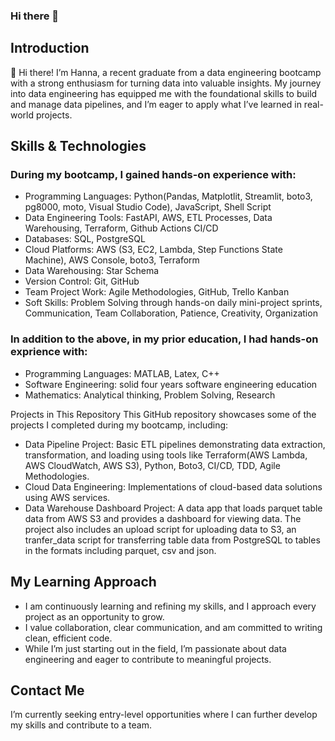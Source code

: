 ### Hi there 👋

<!--
**Hana-Wang/Hana-Wang** is a ✨ _special_ ✨ repository because its `README.md` (this file) appears on your GitHub profile.

Here are some ideas to get you started:

- 🔭 I’m currently working on ...
- 🌱 I’m currently learning ...
- 👯 I’m looking to collaborate on ...
- 🤔 I’m looking for help with ...
- 💬 Ask me about ...
- 📫 How to reach me: ...
- 😄 Pronouns: ...
- ⚡ Fun fact: ...
-->

## Introduction
👋 Hi there! I’m Hanna, a recent graduate from a data engineering bootcamp with a strong enthusiasm for turning data into valuable insights. My journey into data engineering has equipped me with the foundational skills to build and manage data pipelines, and I’m eager to apply what I’ve learned in real-world projects.

## Skills & Technologies
### During my bootcamp, I gained hands-on experience with:

- Programming Languages: Python(Pandas, Matplotlit, Streamlit, boto3, pg8000, moto, Visual Studio Code), JavaScript, Shell Script
- Data Engineering Tools: FastAPI, AWS, ETL Processes, Data Warehousing, Terraform, Github Actions CI/CD
- Databases: SQL, PostgreSQL
- Cloud Platforms: AWS (S3, EC2, Lambda, Step Functions State Machine), AWS Console, boto3, Terraform
- Data Warehousing: Star Schema
- Version Control: Git, GitHub
- Team Project Work: Agile Methodologies, GitHub, Trello Kanban
- Soft Skills: Problem Solving through hands-on daily mini-project sprints, Communication, Team Collaboration, Patience, Creativity, Organization

### In addition to the above, in my prior education, I had hands-on exprience with:
- Programming Languages: MATLAB, Latex, C++
- Software Engineering: solid four years software engineering education
- Mathematics: Analytical thinking, Problem Solving, Research 

Projects in This Repository
This GitHub repository showcases some of the projects I completed during my bootcamp, including:

- Data Pipeline Project: Basic ETL pipelines demonstrating data extraction, transformation, and loading using tools like Terraform(AWS Lambda, AWS CloudWatch, AWS S3), Python, Boto3, CI/CD, TDD, Agile Methodologies.
- Cloud Data Engineering: Implementations of cloud-based data solutions using AWS services.
- Data Warehouse Dashboard Project: A data app that loads parquet table data from AWS S3 and provides a dashboard for viewing data. The project also includes an upload script for uploading data to S3, an tranfer_data script for transferring table data from PostgreSQL to tables in the formats including parquet, csv and json.

## My Learning Approach
- I am continuously learning and refining my skills, and I approach every project as an opportunity to grow.
- I value collaboration, clear communication, and am committed to writing clean, efficient code.
- While I’m just starting out in the field, I’m passionate about data engineering and eager to contribute to meaningful projects.

## Contact Me
I’m currently seeking entry-level opportunities where I can further develop my skills and contribute to a team.
